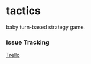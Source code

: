 # tactics #

baby turn-based strategy game.

### Issue Tracking ###

[Trello](https://trello.com/b/NJrNSEbw/tactics)